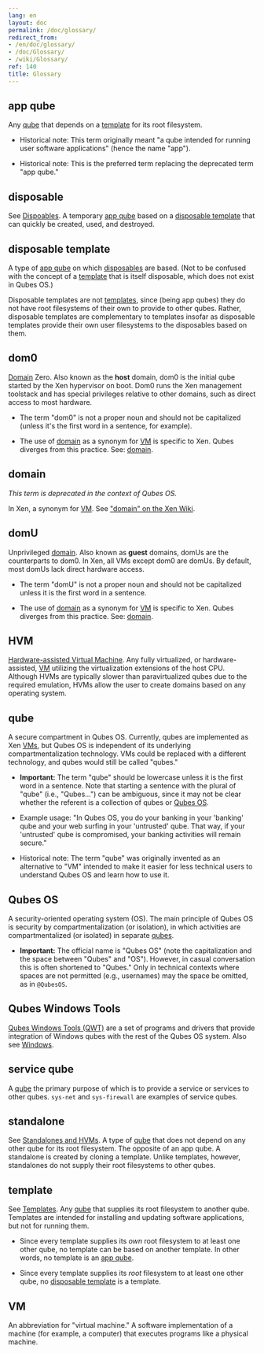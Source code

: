 ```yaml
---
lang: en
layout: doc
permalink: /doc/glossary/
redirect_from:
- /en/doc/glossary/
- /doc/Glossary/
- /wiki/Glossary/
ref: 140
title: Glossary
---
```


app qube
--------

Any [qube](#qube) that depends on a [template](#template) for its root filesystem.

* Historical note: This term originally meant "a qube intended for running user software applications" (hence the name "app").

* Historical note: This is the preferred term replacing the deprecated term "app qube."

disposable
----------

See [Dispoables](/doc/disposables/).
A temporary [app qube](#app-qube) based on a [disposable template](#disposable-template) that can quickly be created, used, and destroyed.


disposable template
-------------------

A type of [app qube](#app-qube) on which [disposables](#disposable) are based.
(Not to be confused with the concept of a [template](#template) that is itself disposable, which does not exist in Qubes OS.)

Disposable templates are not [templates](#template), since (being app qubes) they do not have root filesystems of their own to provide to other qubes.
Rather, disposable templates are complementary to templates insofar as disposable templates provide their own user filesystems to the disposables based on them.

dom0
----

[Domain](#domain) Zero.
Also known as the **host** domain, dom0 is the initial qube started by the Xen hypervisor on boot.
Dom0 runs the Xen management toolstack and has special privileges relative to other domains, such as direct access to most hardware.

* The term "dom0" is not a proper noun and should not be capitalized (unless it's the first word in a sentence, for example).

* The use of [domain](#domain) as a synonym for [VM](#vm) is specific to Xen. Qubes diverges from this practice. See: [domain](#domain).

domain
------

_This term is deprecated in the context of Qubes OS._

In Xen, a synonym for [VM](#vm). See ["domain" on the Xen Wiki](https://wiki.xenproject.org/wiki/Domain).

domU
----

Unprivileged [domain](#domain).
Also known as **guest** domains, domUs are the counterparts to dom0.
In Xen, all VMs except dom0 are domUs.
By default, most domUs lack direct hardware access.

* The term "domU" is not a proper noun and should not be capitalized unless it is the first word in a sentence.

* The use of [domain](#domain) as a synonym for [VM](#vm) is specific to Xen. Qubes diverges from this practice. See: [domain](#domain).

HVM
---

[Hardware-assisted Virtual Machine](/doc/standalone-and-HVM/).
Any fully virtualized, or hardware-assisted, [VM](#vm) utilizing the virtualization extensions of the host CPU.
Although HVMs are typically slower than paravirtualized qubes due to the required emulation, HVMs allow the user to create domains based on any operating system.

qube
----

A secure compartment in Qubes OS.
Currently, qubes are implemented as Xen [VMs](#vm), but Qubes OS is independent of its underlying compartmentalization technology.
VMs could be replaced with a different technology, and qubes would still be called "qubes."

* **Important:** The term "qube" should be lowercase unless it is the first word in a sentence. Note that starting a sentence with the plural of "qube" (i.e., "Qubes...") can be ambiguous, since it may not be clear whether the referent is a collection of qubes or [Qubes OS](#qubes-os).

* Example usage: "In Qubes OS, you do your banking in your 'banking' qube and your web surfing in your 'untrusted' qube. That way, if your 'untrusted' qube is compromised, your banking activities will remain secure."

* Historical note: The term "qube" was originally invented as an alternative to "VM" intended to make it easier for less technical users to understand Qubes OS and learn how to use it.

Qubes OS
--------

A security-oriented operating system (OS).
The main principle of Qubes OS is security by compartmentalization (or isolation), in which activities are compartmentalized (or isolated) in separate [qubes](#qube).

* **Important:** The official name is "Qubes OS" (note the capitalization and the space between "Qubes" and "OS").
  However, in casual conversation this is often shortened to "Qubes."
  Only in technical contexts where spaces are not permitted (e.g., usernames) may the space be omitted, as in `@QubesOS`.

Qubes Windows Tools
-------------------

[Qubes Windows Tools (QWT)](/doc/windows-tools/) are a set of programs and drivers that provide integration of Windows qubes with the rest of the Qubes OS system.
Also see [Windows](/doc/windows/).

service qube
------------

A [qube](#qube) the primary purpose of which is to provide a service or services to other qubes.
`sys-net` and `sys-firewall` are examples of service qubes.

standalone
----------

See [Standalones and HVMs](/doc/standalone-and-hvm/).
A type of [qube](#qube) that does not depend on any other qube for its root filesystem.
The opposite of an app qube.
A standalone is created by cloning a template.
Unlike templates, however, standalones do not supply their root filesystems to other qubes.

template
--------

See [Templates](/doc/templates/).
Any [qube](#qube) that supplies its root filesystem to another qube.
Templates are intended for installing and updating software applications, but not for running them.

* Since every template supplies its *own* root filesystem to at least one other qube, no template can be based on another template.
  In other words, no template is an [app qube](#app-qube).

* Since every template supplies its *root* filesystem to at least one other qube, no [disposable template](#disposable-template) is a template.

VM
--

An abbreviation for "virtual machine."
A software implementation of a machine (for example, a computer) that executes programs like a physical machine.


